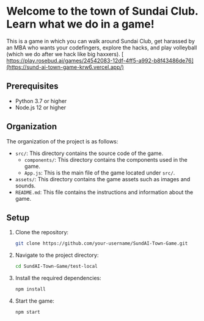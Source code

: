 # Welcome to the town of Sundai Club. Learn what we do in a game!

This is a game in which you can walk around Sundai Club, get harassed by an MBA who wants your codefingers, explore the hacks, and play volleyball (which we do after we hack like big haxxers).
[
https://play.rosebud.ai/games/24542083-12df-4ff5-a992-b8f43486de76](https://sund-ai-town-game-krw6.vercel.app/)

## Prerequisites

- Python 3.7 or higher
- Node.js 12 or higher

## Organization

The organization of the project is as follows:

- `src/`: This directory contains the source code of the game.
    - `components/`: This directory contains the components used in the game.
    - `App.js`: This is the main file of the game located under `src/`.
- `assets/`: This directory contains the game assets such as images and sounds.
- `README.md`: This file contains the instructions and information about the game.

## Setup

1. Clone the repository:

    ```bash
    git clone https://github.com/your-username/SundAI-Town-Game.git
    ```

2. Navigate to the project directory:

    ```bash
    cd SundAI-Town-Game/test-local
    ```

3. Install the required dependencies:

    ```bash
    npm install
    ```

4. Start the game:

    ```bash
    npm start
    ```
